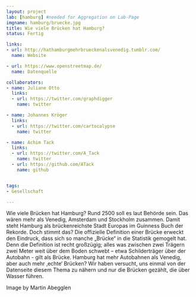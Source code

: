 ```yaml
---
layout: project
lab: [hamburg] #needed for Aggregation on Lab-Page
imgname: hamburg/bruecke.jpg
title: Wie viele Brücken hat Hamburg?
status: Fertig

links:
- url: http://hathamburgmehrbrueckenalsvenedig.tumblr.com/
  name: Website

- url: https://www.openstreetmap.de/
  name: Datenquelle

collaborators:
- name: Juliane Otto
  links:
  - url: https://twitter.com/graphdigger
    name: twitter

- name: Johannes Kröger
  links:
  - url: https://twitter.com/cartocalypse
    name: twitter

- name: Achim Tack
  links:
  - url: https://twitter.com/A_Tack
    name: twitter
  - url: https://github.com/ATack
    name: github


tags:
- Gesellschaft

---
```


Wie viele Brücken hat Hamburg? Rund 2500 soll es laut Behörde sein. Das wären mehr als Venedig, Amsterdam und Stockholm zusammen. Damit steht Hamburg als brückenreichste Stadt Europas im Guinness Buch der Rekorde. Doch stimmt das?
Die offizielle Definition einer Brücke erweckt den Eindruck, dass sich so manche „Brücke“ in die Statistik gemogelt hat. Denn die Definition ist recht großzügig;  alles was zwischen zwei Trägern zwei Meter weit über dem Boden schwebt – etwa Schilderträger über der Autobahn  - gilt als Brücke.  Hamburg hat mehr Autobahnen als Venedig, aber auch mehr ‚echte‘ Brücken?
Wir haben versucht, uns einmal von der Datenseite diesem Thema zu nähern und nur die Brücken gezählt, die über Wasser führen.

Image by Martin Abegglen
